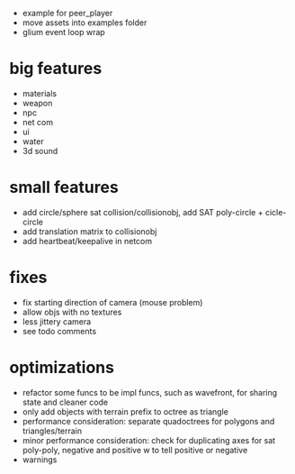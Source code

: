 - example for peer_player
- move assets into examples folder
- glium event loop wrap

# big features
- materials
- weapon
- npc
- net com
- ui
- water
- 3d sound

# small features
- add circle/sphere sat collision/collisionobj, add SAT poly-circle + cicle-circle
- add translation matrix to collisionobj
- add heartbeat/keepalive in netcom

# fixes
- fix starting direction of camera (mouse problem)
- allow objs with no textures
- less jittery camera
- see todo comments

# optimizations
- refactor some funcs to be impl funcs, such as wavefront, for sharing state and cleaner code
- only add objects with terrain prefix to octree as triangle
- performance consideration: separate quadoctrees for polygons and triangles/terrain
- minor performance consideration: check for duplicating axes for sat poly-poly, negative and positive
w to tell positive or negative
- warnings

